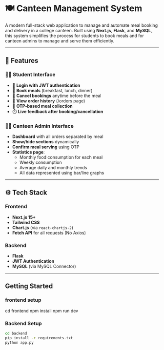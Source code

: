 # 🍽️ Canteen Management System

A modern full-stack web application to manage and automate meal booking and delivery in a college canteen. Built using **Next.js**, **Flask**, and **MySQL**, this system simplifies the process for students to book meals and for canteen admins to manage and serve them efficiently.

---

## 🧩 Features

### 👨‍🎓 Student Interface
- 🔐 **Login with JWT authentication**
- 📅 **Book meals** (breakfast, lunch, dinner)
- 🔁 **Cancel bookings** anytime before the meal
- 🧾 **View order history** (/orders page)
- 🧠 **OTP-based meal collection**
- ⏱️ **Live feedback after booking/cancellation**

### 🧑‍🍳 Canteen Admin Interface
- **Dashboard** with all orders separated by meal
- **Show/hide sections** dynamically
- **Confirm meal serving** using OTP
- **Statistics page**:
  - Monthly food consumption for each meal
  - Weekly consumption
  - Average daily and monthly trends
  - All data represented using bar/line graphs

---

## ⚙️ Tech Stack

### Frontend
- **Next.js 15+**
- **Tailwind CSS**
- **Chart.js** (via `react-chartjs-2`)
- **Fetch API** for all requests (No Axios)

### Backend
- **Flask**
- **JWT Authentication**
- **MySQL** (via MySQL Connector)

---

## Getting Started

### frontend setup
cd frontend
npm install
npm run dev

### Backend Setup

```bash
cd backend
pip install -r requirements.txt
python app.py
